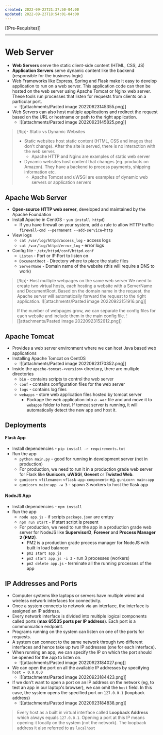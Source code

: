 ```yaml
---
created: 2022-09-22T21:37:50-04:00
updated: 2022-09-23T18:54:01-04:00
---
```

[[Pre-Requisites]]

---
# Web Server
- **Web Servers** serve the static client-side content (HTML, CSS, JS)
- **Application Servers** serve dynamic content like the backend (responsible for the business logic)
- Web Frameworks like Express, Spring and Flask make it easy to develop application to run on a web server. This application code can then be hosted on the web server using Apache Tomcat or Nginx web server. These tools run processes that listen for requests from clients on a particular port.
	- ![[attachments/Pasted image 20220923145355.png]]
- Web Servers can also host multiple applications and redirect the request based on the URL or hostname or path to the right application.
	- ![[attachments/Pasted image 20220923145825.png]]

>[!tip]- Static vs Dynamic Websites
> - Static websites host static content (HTML, CSS and images that don't change). After the site is served, there is no interaction with the web server.
> 	- Apache HTTP and Nginx are examples of static web server
> - Dynamic websites host content that changes (eg. products on Amazon). They have a backend to process payments, shipping information etc.
> 	- Apache Tomcat and uWSGI are examples of dynamic web servers or application servers

## Apache Web Server
- **Open-source HTTP web server**, developed and maintained by the Apache Foundation
- Install Apache in CentOS - `yum install httpd`)
	- If you have firewall on your system, add a rule to allow HTTP traffic
	  `firewall-cmd --permanent --add-service=http`
- View logs
	- `cat /var/log/httpd/access_log` - access logs
	- `cat /var/log/httpd/error_log` - error logs
- Config file - `/etc/httpd/conf/httpd.conf`
	- `Listen` - Port or IP:Port to listen on
	- `DocumentRoot` - Directory where to place the static files
	- `ServerName` - Domain name of the website (this will require a DNS to work)

>[!tip]- Host multiple webpages on the same web server
>	 We need to create two virtual hosts, each hosting a website with a ServerName and
>	 DocumentRoot. Based on the domain name in the request, the Apache server will automatically
>	 forward the request to the right application.
>	 ![[attachments/Pasted image 20220923151916.png]]
>	 
>	 If the number of webpages grow, we can separate the config files for each website and include them in the main config file. 
>	 ![[attachments/Pasted image 20220923152612.png]]

## Apache Tomcat
- Provides a web server environment where we can host Java based web applications
- Installing Apache Tomcat on CentOS
	- ![[attachments/Pasted image 20220923170352.png]]
- Inside the `apache-tomcat-<version>` directory, there are multiple directories
	- `bin` - contains scripts to control the web server
	- `conf` - contains configuration files for the web server
	- `logs` - contains log files
	- `webapps` - store web application files hosted by tomcat server
		- Package the web application into a `.war` file and and move it to `webapps` folder to host. If tomcat server is running, it will automatically detect the new app and host it.

## Deployments

#### Flask App
- Install dependencies - `pip install -r requirements.txt`
- Run the app
	- `python main.py` - good for running in development server (not in production)
	- For production, we need to run it in a production grade web server for Flask like **Gunicorn**, **uWSGI**, **Gevent** or **Twisted Web**.
	- `gunicorn <filename>:<flask-app-component>` eg. `gunicorn main:app`
	- `gunicorn main:app -w 3` - spawn 3 workers to host the flask app

#### NodeJS App
- Install dependencies - `npm install`
- Run the app
	- `node app.js` - if scripts `package.json` are emtpy
	- `npm run start` - if start script is present
	- For production, we need to run the app in a production grade web server for NodeJS like **SupervisorD**, **Forever** and **Process Manager 2 (PM2)**.
		- PM2 is a production grade process manager for NodeJS with built in load balancer
		- `pm2 start app.js`
		- `pm2 start app.js -i 3` - run 3 processes (workers)
		- `pm2 delete app.js` - terminate all the running processes of the app

## IP Addresses and Ports
- Computer systems like laptops or servers have multiple wired and wireless network interfaces for connectivity. 
- Once a system connects to network via an interface, the interface is assigned an IP address.
- Every network interface is divided into multiple logical components called ports (**max 65535 ports per IP address**). Each port is a communication endpoint. 
- Programs running on the system can listen on one of the ports for requests.
- A system can connect to the same network through two different interfaces and hence take up two IP addresses (one for each interface).
- When running an app, we can specify the IP on which the port should be opened for the app to listen on.
	- ![[attachments/Pasted image 20220923184027.png]]
- We can open the port on all the available IP addresses by specifying `host = 0.0.0.0`
	- ![[attachments/Pasted image 20220923184423.png]]
- If we don't want to open a port on an IP address on the network (eg, to test an app in our laptop's browser), we can omit the `host` field. In this case, the system opens the specified port on `127.0.0.1` (loopback address)
	- ![[attachments/Pasted image 20220923184838.png]]

> Every host as a built in virtual interface called **Loopback Address** which always equals `127.0.0.1`. Opening a port at this IP means opening it locally on the system (not the network). The loopback address it also referred to as `localhost`